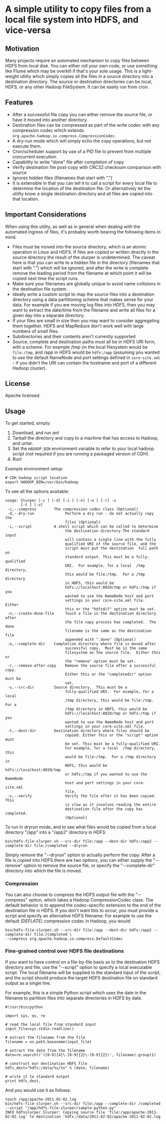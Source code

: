 A simple utility to copy files from a local file system into HDFS, and vice-versa
=================================================================================

## Motivation

Many projects require an automated mechanism to copy files between HDFS from local disk.  You can either
roll your own code, or use something like Flume which may be overkill if that's your sole usage.
This is a light-weight utility which simply copies all the files in a source directory into a destination directory.
The source or destination directories can be local, HDFS, or any other Hadoop FileSystem.
It can be easily run from cron.

## Features

* After a successful file copy you can either remove the source file, or have it moved into another directory.
* Destination files can be compressed as part of the write codec with any compression codec which extends `org.apache.hadoop.io.compress.CompressionCodec`.
* A dry-run mode which will simply echo the copy operations, but not execute them.
* Cron/scheduler support by use of a PID file to prevent from multiple concurrent execution.
* Capability to write "done" file after completion of copy
* Verify destination file post-copy with CRC32 checksum comparison with source
* Ignores hidden files (filenames that start with ".")
* It is extensible in that you can tell it to call a script for every local file to determine the
location of the destination file.  Or alternatively let the utility know a single destination directory
and all files are copied into that location.

## Important Considerations

When using this utility, as well as in general when dealing with the automated ingress of files, it's probably
worth bearing the following items in mind.

* Files must be moved into the source directory, which is an atomic operation in Linux and HDFS.  If files are copied or
written directly in the source directory the result of the slurper is undetermined.  The caveat here is that
you can write to a hidden file in the directory (filenames that start with ".") which will be ignored, and after the
write is complete remove the leading period from the filename at which point it will be copied next time the script runs.
* Make sure your filenames are globally unique to avoid name collisions in the destination file system.
* Ideally write a custom script to map the source files into a destination directory using a data partitioning scheme that makes
 sense for your data.  For example if you are moving log files into HDFS, then you may want to extract the date/time from
 the filename and write all files for a given day into a separate directory.
*  If your files are small in size then you may want to consider aggregating them together.  HDFS and MapReduce don't
work well with large numbers of small files.
* Subdirectories and their contents aren't currently supported
* Source, complete and destination paths must all be in HDFS URI form, with a scheme.  For example /tmp on the local
 filesystem would be `file:/tmp`, and /app in HDFS would be `hdfs:/app` (assuming you wanted to use the default NameNode and
 port settings defined in `core-site.xml` - if you didn't the URI can contain the hostname and port of a different Hadoop cluster).

## License

Apache licensed.

## Usage

To get started, simply:

1. Download, and run ant
2. Tarball the directory and copy to a machine that has access to Hadoop, and untar.
3. Set the `HADOOP_BIN` environment variable to refer to your local hadoop script (not required if you are running a packaged version of CDH).
4. Run!

Example environment setup:

<pre><code># CDH hadoop script location
export HADOOP_BIN=/usr/bin/hadoop
</code></pre>

To see all the options available:

<pre><code>usage: Slurper [-c <arg>] [-d] [-i <arg>] [-n] [-o <arg>] [-r] -s <arg>
       [-t <arg>] [-v]
 -c,--compress <arg>       The compression codec class (Optional)
 -d,--dry-run              Perform a dry run - do not actually copy the
                           files (Optional)
 -i,--script <arg>         A shell script which can be called to determine
                           the destination directory.The standard input
                           will contain a single line with the fully
                           qualified URI of the source file, and the
                           script must put the destination  full path on
                           standard output. This must be a fully-qualified
                           URI.  For example, for a local  /tmp directory,
                           this would be file:/tmp.  For a /tmp directory
                           in HDFS, this would be
                           hdfs://localhost:8020/tmp or hdfs:/tmp if you
                           wanted to use the NameNode host and port
                           settings in your core-site.xml file.  Either
                           this or the "hdfsdif" option must be set.
 -n,--create-done-file     Touch a file in the destination directory after
                           the file copy process has completed.  The done
                           filename is the same as the destination file
                           appended with ".done" (Optional)
 -o,--complete-dir <arg>   Completion directory where file is moved after
                           successful copy.  Must be in the same
                           filesystem as the source file.  Either this or
                           the "remove" option must be set.
 -r,--remove-after-copy    Remove the source file after a successful copy.
                           Either this or the "completedir" option must be
                           set.
 -s,--src-dir <arg>        Source directory.  This must be a
                           fully-qualified URI.  For example, for a local
                           /tmp directory, this would be file:/tmp.  For a
                           /tmp directory in HDFS, this would be
                           hdfs://localhost:8020/tmp or hdfs:/tmp if you
                           wanted to use the NameNode host and port
                           settings in your core-site.xml file.
 -t,--dest-dir <arg>       Destination directory where files should be
                           copied. Either this or the "script" option must
                           be set. This must be a fully-qualified URI.
                           For example, for a local  /tmp directory, this
                           would be file:/tmp.  For a /tmp directory in
                           HDFS, this would be hdfs://localhost:8020/tmp
                           or hdfs:/tmp if you wanted to use the NameNode
                           host and port settings in your core-site.xml
                           file.
 -v,--verify               Verify the file after it has been copied.  This
                           is slow as it involves reading the entire
                           destination file after the copy has completed.
                           (Optional)
</code></pre>

To run in dryrun mode, and to see what files would be copied from a local directory "/app" into a "/app2" directory in HDFS:

<pre><code>bin/hdfs-file-slurper.sh --src-dir file:/app --dest-dir hdfs:/app2 --complete-dir file:/completed --dryrun
</code></pre>

Simply remove the "--dryrun" option to actually perform the copy.  After a file is copied into HDFS there are two options,
you can either supply the "--remove" option to remove the source file, or specify the "--complete-dir" directory into which
the file is moved.


### Compression

You can also choose to compress the HDFS output file with the "--compress" option, which takes a Hadoop CompressionCodec
class.  The default behavior is to append the codec-specific extension to the end of the destination file in HDFS.  If
you don't want this to occur, you must provide a script and specify an alternative HDFS filename.
For example to use the default (DEFLATE) compression codec in Hadoop, you would:

<pre><code>bin/hdfs-file-slurper.sh --src-dir file:/app --dest-dir hdfs:/app2 --complete-dir file:/completed \
--compress org.apache.hadoop.io.compress.DefaultCodec
</code></pre>

### Fine-grained control over HDFS file destinations

If you want to have control on a file-by-file basis as to the destination HDFS directory and file, use the
"--script" option to specify a local executable script.  The local filename will be supplied to the standard input
of the script, and the script should produce the target HDFS destination file on standard output as a single line.

For example, this is a simple Python script which uses the date in the filename to partition files into separate
directories in HDFS by date.

<pre><code>#!/usr/bin/python

import sys, os, re

# read the local file from standard input
input_file=sys.stdin.readline()

# extract the filename from the file
filename = os.path.basename(input_file)

# extract the date from the filename
date=re.search(r'([0-9]{4}\-[0-9]{2}\-[0-9]{2})', filename).group(1)

# construct our destination HDFS file
hdfs_dest="hdfs:/data/%s/%s" % (date, filename)

# write it to standard output
print hdfs_dest,
</code></pre>

And you would use it as follows:

<pre><code>touch /app/apache-2011-02-02.log
bin/hdfs-file-slurper.sh --src-dir file:/app --complete-dir /completed --script "/app/hdfs-file-slurper/sample-python.py"
INFO hdfsslurper.Slurper: Copying source file 'file:/app/apache-2011-02-02.log' to destination 'hdfs:/data/2011-02-02/apache-2011-02-02.log
</code></pre>

